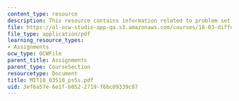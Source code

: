 ```yaml
---
content_type: resource
description: This resource contains information related to problem set 5.
file: https://ol-ocw-studio-app-qa.s3.amazonaws.com/courses/18-03-differential-equations-spring-2010/3ef6a57e6e1fb0522719f6bc09339c87_MIT18_03S10_ps5s.pdf
file_type: application/pdf
learning_resource_types:
- Assignments
ocw_type: OCWFile
parent_title: Assignments
parent_type: CourseSection
resourcetype: Document
title: MIT18_03S10_ps5s.pdf
uid: 3ef6a57e-6e1f-b052-2719-f6bc09339c87
---
```

